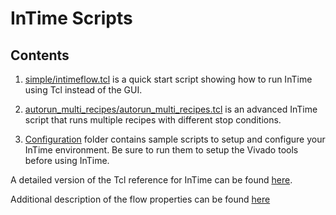 # InTime Scripts

## Contents

1. [simple/intimeflow.tcl](simple/intimeflow.tcl) is a quick start script showing how to run InTime using Tcl instead of the GUI.

2. [autorun_multi_recipes/autorun_multi_recipes.tcl](autorun_multi_recipes/autorun_multi_recipes.tcl) is an advanced InTime script that runs multiple recipes with different stop conditions. 

3. [Configuration](configuration/) folder contains sample scripts to setup and configure your InTime environment. Be sure to run them to setup the Vivado tools before using InTime. 

A detailed version of the Tcl reference for InTime can be found [here](https://support.plunify.com/en/doc/intime-doc/tcl-command-reference/).

Additional description of the flow properties can be found [here](https://docs.plunify.com/intime/flow_properties.html)
